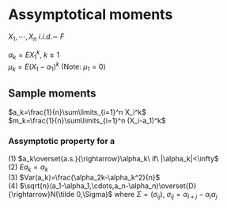 <head>
    <script src="https://cdn.mathjax.org/mathjax/latest/MathJax.js?config=TeX-AMS-MML_HTMLorMML" type="text/javascript"></script>
    <script type="text/x-mathjax-config">
        MathJax.Hub.Config({
            tex2jax: {
            skipTags: ['script', 'noscript', 'style', 'textarea', 'pre'],
            inlineMath: [['$','$']]
            }
        });
    </script>
</head>


# Assymptotical moments
  
$X_1,\cdots,X_n\ i.i.d.\sim\ F$  
  
$\alpha_k=EX_1^k,\ k\ge 1$  
$\mu_k=E(X_1-\alpha_1)^k$ (Note: $\mu_1=0$)  
  
## Sample moments
  
$a_k=\frac{1}{n}\sum\limits_{i=1}^n X_i^k$  
$m_k=\frac{1}{n}\sum\limits_{i=1}^n (X_i-a_1)^k$  
  
### Assymptotic property for a
  
(1) $a_k\overset{a.s.}{\rightarrow}\alpha_k\ if\ |\alpha_k|<\infty$  
(2) $Ea_k=\alpha_k$  
(3) $Var(a_k)=\frac{\alpha_2k-\alpha_k^2}{n}$  
(4) $\sqrt{n}(a_1-\alpha_1,\cdots,a_n-\alpha_n)\overset{D}{\rightarrow}N(\tilde 0,\Sigma)$ where $\Sigma=(\sigma_{ij}),\ \sigma_{ij}=\alpha_{i+j}-\alpha_i\alpha_j$

